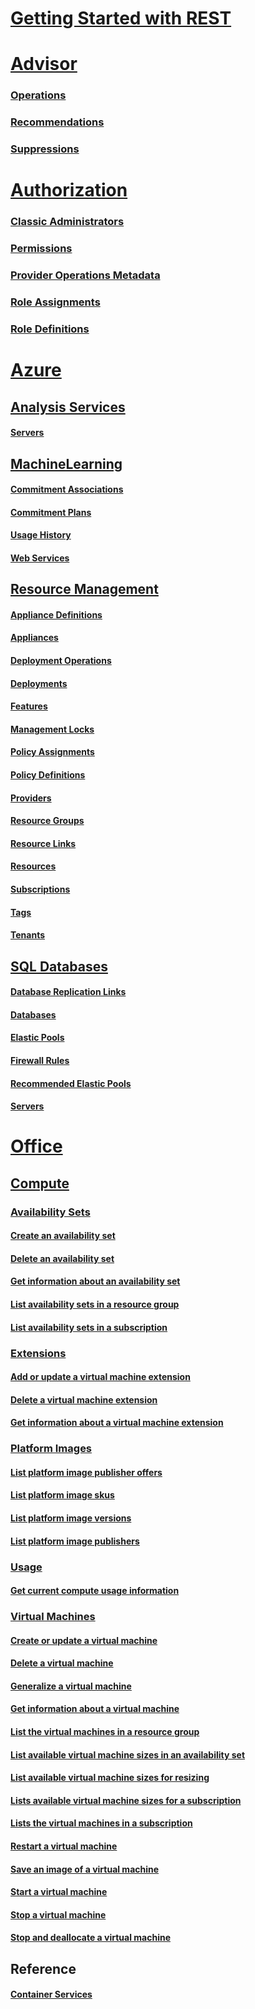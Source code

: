 # [Getting Started with REST](../index.md)
# [Advisor](../docs-ref-conceptual/advisor/index.md)
### [Operations](advisor/Operations.json)
### [Recommendations](advisor/Recommendations.json)
### [Suppressions](advisor/Suppressions.json)
# [Authorization](../docs-ref-conceptual/authorization/index.md)
### [Classic Administrators](authorization/ClassicAdministrators.json)
### [Permissions](authorization/Permissions.json)
### [Provider Operations Metadata](authorization/ProviderOperationsMetadata.json)
### [Role Assignments](authorization/RoleAssignments.json)
### [Role Definitions](authorization/RoleDefinitions.json)
# [Azure](../index.md)
## [Analysis Services](../docs-ref-conceptual/analysisservices/index.md)
#### [Servers](analysisservices/Servers.json)
## [MachineLearning](../docs-ref-conceptual/machineLearning/index.md)
#### [Commitment Associations](machineLearning/CommitmentAssociations.json)
#### [Commitment Plans](machineLearning/CommitmentPlans.json)
#### [Usage History](machineLearning/UsageHistory.json)
#### [Web Services](machineLearning/WebServices.json)
## [Resource Management](../docs-ref-conceptual/machineLearning/index.md)
#### [Appliance Definitions](resources/ApplianceDefinitions.json)
#### [Appliances](resources/Appliances.json)
#### [Deployment Operations](resources/DeploymentOperations.json)
#### [Deployments](resources/Deployments.json)
#### [Features](resources/Features.json)
#### [Management Locks](resources/ManagementLocks.json)
#### [Policy Assignments](resources/PolicyAssignments.json)
#### [Policy Definitions](resources/PolicyDefinitions.json)
#### [Providers](resources/Providers.json)
#### [Resource Groups](resources/ResourceGroups.json)
#### [Resource Links](resources/ResourceLinks.json)
#### [Resources](resources/Resources.json)
#### [Subscriptions](resources/Subscriptions.json)
#### [Tags](resources/Tags.json)
#### [Tenants](resources/Tenants.json)
## [SQL Databases](../docs-ref-conceptual/sql/index.md)
#### [Database Replication Links](sql/DatabaseReplicationLinks.json)
#### [Databases](sql/Databases.json)
#### [Elastic Pools](sql/ElasticPools.json)
#### [Firewall Rules](sql/FirewallRules.json)
#### [Recommended Elastic Pools](sql/RecommendedElasticPools.json)
#### [Servers](sql/Servers.json)
# [Office](../index.md)
## [Compute](../docs-ref-conceptual/compute/index.md)
### [Availability Sets](../docs-ref-conceptual/compute/availabilitysets.md)
#### [Create an availability set](../docs-ref-conceptual/compute/availabilitysets/availabilitysets-create.md)
#### [Delete an availability set](../docs-ref-conceptual/compute/availabilitysets/availabilitysets-delete.md)
#### [Get information about an availability set](../docs-ref-conceptual/compute/availabilitysets/availabilitysets-get.md)
#### [List availability sets in a resource group](../docs-ref-conceptual/compute/availabilitysets/availabilitysets-list-resource-group.md)
#### [List availability sets in a subscription](../docs-ref-conceptual/compute/availabilitysets/availabilitysets-list-subscription.md)
### [Extensions](../docs-ref-conceptual/compute/extensions.md)
#### [Add or update a virtual machine extension](../docs-ref-conceptual/compute/extensions/extensions-add-or-update.md)
#### [Delete a virtual machine extension](../docs-ref-conceptual/compute/extensions/extensions-delete.md)
#### [Get information about a virtual machine extension](../docs-ref-conceptual/compute/extensions/extensions-get.md)
### [Platform Images](../docs-ref-conceptual/compute/platformimages.md)
#### [List platform image publisher offers](../docs-ref-conceptual/compute/platformimages/platformimages-list-publisher-offers.md)
#### [List platform image skus](../docs-ref-conceptual/compute/platformimages/platformimages-list-publisher-offer-skus.md)
#### [List platform image versions](../docs-ref-conceptual/compute/platformimages/platformimages-list-publisher-offer-sku-versions.md)
#### [List platform image publishers](../docs-ref-conceptual/compute/platformimages/platformimages-list-publishers.md)
### [Usage](../docs-ref-conceptual/compute/usage.md)
#### [Get current compute usage information](../docs-ref-conceptual/compute/usage/usage-get.md)
### [Virtual Machines](../docs-ref-conceptual/compute/virtualmachines.md)
#### [Create or update a virtual machine](../docs-ref-conceptual/compute/virtualmachines/virtualmachines-create-or-update.md)
#### [Delete a virtual machine](../docs-ref-conceptual/compute/virtualmachines/virtualmachines-delete.md)
#### [Generalize a virtual machine](../docs-ref-conceptual/compute/virtualmachines/virtualmachines-generalize.md)
#### [Get information about a virtual machine](../docs-ref-conceptual/compute/virtualmachines/virtualmachines-get.md)
#### [List the virtual machines in a resource group](../docs-ref-conceptual/compute/virtualmachines/virtualmachines-list-resource-group.md)
#### [List available virtual machine sizes in an availability set](../docs-ref-conceptual/compute/virtualmachines/virtualmachines-list-sizes-availability-set.md)
#### [List available virtual machine sizes for resizing](../docs-ref-conceptual/compute/virtualmachines/virtualmachines-list-sizes-for-resizing.md)
#### [Lists available virtual machine sizes for a subscription](../docs-ref-conceptual/compute/virtualmachines/virtualmachines-list-sizes-region.md)
#### [Lists the virtual machines in a subscription](../docs-ref-conceptual/compute/virtualmachines/virtualmachines-list-subscription.md)
#### [Restart a virtual machine](../docs-ref-conceptual/compute/virtualmachines/virtualmachines-restart.md)
#### [Save an image of a virtual machine](../docs-ref-conceptual/compute/virtualmachines/virtualmachines-save-image.md)
#### [Start a virtual machine](../docs-ref-conceptual/compute/virtualmachines/virtualmachines-start.md)
#### [Stop a virtual machine](../docs-ref-conceptual/compute/virtualmachines/virtualmachines-stop.md)
#### [Stop and deallocate a virtual machine](../docs-ref-conceptual/compute/virtualmachines/virtualmachines-stop-deallocate.md)
## Reference
#### [Container Services](compute/ContainerServices.json)
